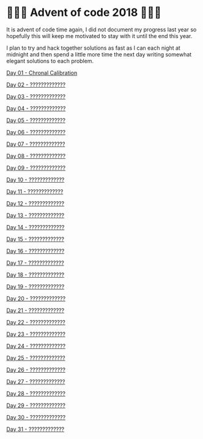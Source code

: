 # 🎅🎅🎅 Advent of code 2018 🎅🎅🎅

It is advent of code time again, I did not document my progress last year so hopefully this will
keep me motivated to stay with it until the end this year.

I plan to try and hack together solutions as fast as I can each night at midnight and then spend
a little more time the next day writing somewhat elegant solutions to each problem. 

[Day 01 - Chronal Calibration](challenges/day_01/README.md)

[Day 02 - ?????????????](challenges/day_02/README.md)

[Day 03 - ?????????????](challenges/day_03/README.md)

[Day 04 - ?????????????](challenges/day_04/README.md)

[Day 05 - ?????????????](challenges/day_05/README.md)

[Day 06 - ?????????????](challenges/day_06/README.md)

[Day 07 - ?????????????](challenges/day_07/README.md)

[Day 08 - ?????????????](challenges/day_08/README.md)

[Day 09 - ?????????????](challenges/day_09/README.md)

[Day 10 - ?????????????](challenges/day_10/README.md)

[Day 11 - ?????????????](challenges/day_11/README.md)

[Day 12 - ?????????????](challenges/day_12/README.md)

[Day 13 - ?????????????](challenges/day_13/README.md)

[Day 14 - ?????????????](challenges/day_14/README.md)

[Day 15 - ?????????????](challenges/day_15/README.md)

[Day 16 - ?????????????](challenges/day_16/README.md)

[Day 17 - ?????????????](challenges/day_17/README.md)

[Day 18 - ?????????????](challenges/day_18/README.md)

[Day 19 - ?????????????](challenges/day_19/README.md)

[Day 20 - ?????????????](challenges/day_20/README.md)

[Day 21 - ?????????????](challenges/day_21/README.md)

[Day 22 - ?????????????](challenges/day_22/README.md)

[Day 23 - ?????????????](challenges/day_23/README.md)

[Day 24 - ?????????????](challenges/day_24/README.md)

[Day 25 - ?????????????](challenges/day_25/README.md)

[Day 26 - ?????????????](challenges/day_26/README.md)

[Day 27 - ?????????????](challenges/day_27/README.md)

[Day 28 - ?????????????](challenges/day_28/README.md)

[Day 29 - ?????????????](challenges/day_29/README.md)

[Day 30 - ?????????????](challenges/day_30/README.md)

[Day 31 - ?????????????](challenges/day_31/README.md)
